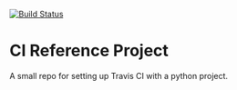 [![Build Status](https://travis-ci.org/Inveracity/ci-reference.svg?branch=master)](https://travis-ci.org/Inveracity/ci-reference)

# CI Reference Project

A small repo for setting up Travis CI with a python project.

